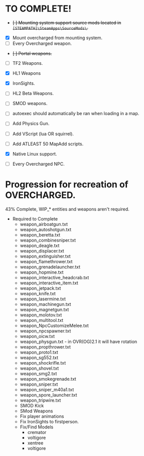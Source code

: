 # TO COMPLETE!
- ~~[ ] Mounting system support source mods located in `[STEAMPATH]\SteamApps\SourceMods\`.~~
- [X] Mount overcharged from mounting system.
- [ ] Every Overcharged weapon.
- ~~[ ] Portal weapons.~~
- [ ] TF2 Weapons.
- [X] HL1 Weapons
- [X] IronSights.
- [ ] HL2 Beta Weapons.
- [ ] SMOD weapons.
- [ ] autoexec should automatically be ran when loading in a map.
- [ ] Add Physics Gun.
- [ ] Add VScript (lua OR squirrel).
- [ ] Add ATLEAST 50 MapAdd scripts.
- [X] Native Linux support.
- [ ] Every Overcharged NPC.


# Progression for recreation of OVERCHARGED.
43% Complete, WIP_* entities and weapons aren't required.
* Required to Complete
    * weapon_airboatgun.txt
    * weapon_autoshotgun.txt
    * weapon_beretta.txt
    * weapon_combinesniper.txt
    * weapon_deagle.txt
    * weapon_displacer.txt
    * weapon_extinguisher.txt
    * weapon_flamethrower.txt
    * weapon_grenadelauncher.txt
    * weapon_hopmine.txt
    * weapon_interactive_headcrab.txt
    * weapon_interactive_item.txt
    * weapon_jetpack.txt
    * weapon_knife.txt
    * weapon_lasermine.txt
    * weapon_machinegun.txt
    * weapon_magnetgun.txt
    * weapon_molotov.txt
    * weapon_multitool.txt
    * weapon_NpcCustomizeMelee.txt
    * weapon_npcspawner.txt
    * weapon_oicw.txt
    * weapon_physgun.txt - in OVR(OG)2.1 it will have rotation
    * weapon_propthrower.txt
    * weapon_proto1.txt
    * weapon_sg552.txt
    * weapon_shockrifle.txt
    * weapon_shovel.txt
    * weapon_smg2.txt
    * weapon_smokegrenade.txt
    * weapon_sniper.txt
    * weapon_sniper_m40a1.txt
    * weapon_spore_launcher.txt
    * weapon_tripwire.txt
    * SMOD Kick
    * SMod Weapons
    * Fix player animations
    * Fix IronSights to firstperson.
    * Fix/Find Models
        * cremator
        * voltigore
        * xentree
        * voltigore
